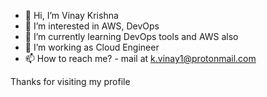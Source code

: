 - 👋 Hi, I’m Vinay Krishna
- 👀 I’m interested in AWS, DevOps
- 🌱 I’m currently learning DevOps tools and AWS also
- 💞️ I’m working as Cloud Engineer
- 📫 How to reach me? - mail at k.vinay1@protonmail.com

Thanks for visiting my profile
